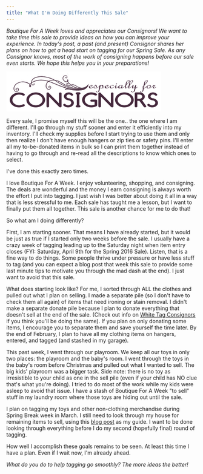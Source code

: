 ```yaml
---
title: "What I'm Doing Differently This Sale"
---
```


_Boutique For A_ _Week_ _loves and appreciates our Consignors! We want to take time this sale to provide ideas on how you can improve your experience._ _In today's post, a past (and present) Consignor shares her plans on how to get a head start on tagging for our Spring Sale._ _As any Consignor knows, most of the work of consigning happens before our sale even starts. We hope this helps you in your preparations!_

![](/img/blog/especiallyForConsignors.png)

Every sale, I promise myself this will be the one.. the one where I am different. I'll go through my stuff sooner and enter it efficiently into my inventory. I'll check my supplies before I start trying to use them and only then realize I don't have enough hangers or zip ties or safety pins. I'll enter all my to-be-donated items in bulk so I can print them together instead of having to go through and re-read all the descriptions to know which ones to select.

I've done this exactly zero times.

I love Boutique For A Week. I enjoy volunteering, shopping, and consigning. The deals are wonderful and the money I earn consigning is always worth the effort I put into tagging. I just wish I was better about doing it all in a way that is less stressful to me. Each sale has taught me a lesson, but I want to finally put them all together. This sale is another chance for me to do that!

So what am I doing differently?

First, I am starting sooner. That means I have already started, but it would be just as true if I started only two weeks before the sale. I usually have a crazy week of tagging leading up to the Saturday night when item entry closes (FYI: Saturday, April 9th for the Spring 2016 Sale). Listen, that is a fine way to do things. Some people thrive under pressure or have less stuff to tag (and you can expect a blog post that week this sale to provide some last minute tips to motivate you through the mad dash at the end). I just want to avoid that this sale.

What does starting look like? For me, I sorted through ALL the clothes and pulled out what I plan on selling. I made a separate pile (so I don't have to check them all again) of items that need ironing or stain removal. I didn't make a separate donate pile because I plan to donate everything that doesn't sell at the end of the sale. (Check out info on [White Tag Consignors](/consignors/white-tag-consignors/) if you think you'll be doing the same). If you plan on only donating some items, I encourage you to separate them and save yourself the time later. By the end of February, I plan to have all my clothing items on hangers, entered, and tagged (and stashed in my garage).

This past week, I went through our playroom. We keep all our toys in only two places: the playroom and the baby's room. I went through the toys in the baby's room before Christmas and pulled out what I wanted to sell. The big kids' playroom was a bigger task. Side note: there is no toy as irresistible to your child as one in the sell pile (even if your child has NO clue that's what you're doing). I tried to do most of the work while my kids were asleep to avoid that issue. I have a stash of Boutique For A Week "to sell" stuff in my laundry room where those toys are hiding out until the sale.

I plan on tagging my toys and other non-clothing merchandise during Spring Break week in March. I still need to look through my house for remaining items to sell, using this [blog post](/ten-common-and-not-so-common-places-to-find-items-for-boutique-for-a-week/) as my guide. I want to be done looking through everything before I do my second (hopefully final) round of tagging.

How well I accomplish these goals remains to be seen. At least this time I have a plan. Even if I wait now, I'm already ahead.

_What do you do to help tagging go smoothly? The more ideas the better!_
